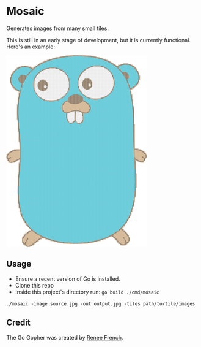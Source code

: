 # Mosaic

Generates images from many small tiles.

This is still in an early stage of development, but it is currently functional. Here's an example:

[![Go Gopher](https://raw.githubusercontent.com/pboyd/mosaic/master/examples/gopher.small.png)](https://raw.githubusercontent.com/pboyd/mosaic/master/examples/gopher.png)


## Usage

- Ensure a recent version of Go is installed.
- Clone this repo
- Inside this project's directory run: `go build ./cmd/mosaic`


```
./mosaic -image source.jpg -out output.jpg -tiles path/to/tile/images
```

## Credit

The Go Gopher was created by [Renee French](http://reneefrench.blogspot.com/).
